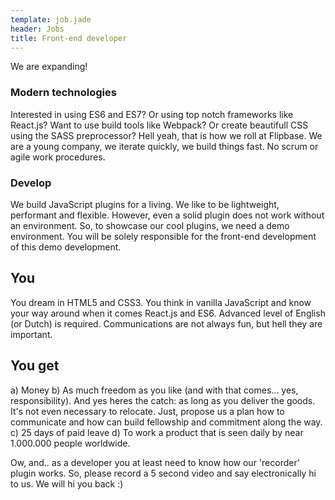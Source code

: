 ```yaml
---
template: job.jade
header: Jobs
title: Front-end developer
---
```


We are expanding!

### Modern technologies
Interested in using ES6 and ES7? Or using top notch frameworks like React.js? Want to use build tools like Webpack? Or create beautifull CSS using the SASS preprocessor? Hell yeah, that is how we roll at Flipbase. We are a young company, we iterate quickly, we build things fast. No scrum or agile work procedures.

### Develop 
We build JavaScript plugins for a living. We like to be lightweight, performant and flexible. However, even a solid plugin does not work without an environment. So, to showcase our cool plugins, we need a demo environment. You will be solely responsible for the front-end development of this demo development. 

## You
You dream in HTML5 and CSS3. You think in vanilla JavaScript and know your way around when it comes React.js and ES6. 
Advanced level of English (or Dutch) is required. Communications are not always fun, but hell they are important.

## You get
a) Money
b) As much freedom as you like (and with that comes... yes, responsibility). And yes heres the catch: as long as you deliver the goods. It's not even necessary to relocate. Just, propose us a plan how to communicate and how can build fellowship and commitment along the way.
c) 25 days of paid leave
d) To work a product that is seen daily by near 1.000.000 people worldwide. 

Ow, and.. as a developer you at least need to know how our 'recorder' plugin works. So, please record a 5 second video and say electronically hi to us. We will hi you back :)